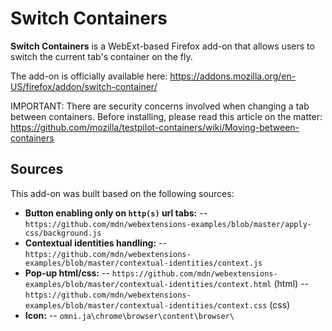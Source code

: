 # Switch Containers

**Switch Containers** is a WebExt-based Firefox add-on that allows users to switch the current tab's container on the fly.

The add-on is officially available here: https://addons.mozilla.org/en-US/firefox/addon/switch-container/

IMPORTANT: There are security concerns involved when changing a tab between containers. Before installing, please read this article on the matter: https://github.com/mozilla/testpilot-containers/wiki/Moving-between-containers

## Sources

This add-on was built based on the following sources:

- **Button enabling only on `http(s)` url tabs:**
-- `https://github.com/mdn/webextensions-examples/blob/master/apply-css/background.js`
- **Contextual identities handling:**
-- `https://github.com/mdn/webextensions-examples/blob/master/contextual-identities/context.js`
- **Pop-up html/css:**
-- `https://github.com/mdn/webextensions-examples/blob/master/contextual-identities/context.html` (html)
-- `https://github.com/mdn/webextensions-examples/blob/master/contextual-identities/context.css` (css)
- **Icon:**
-- `omni.ja\chrome\browser\content\browser\`